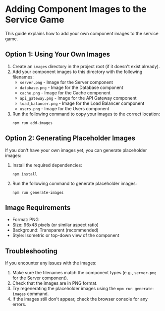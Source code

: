 # Adding Component Images to the Service Game

This guide explains how to add your own component images to the service game.

## Option 1: Using Your Own Images

1. Create an `images` directory in the project root (if it doesn't exist already).
2. Add your component images to this directory with the following filenames:
   - `server.png` - Image for the Server component
   - `database.png` - Image for the Database component
   - `cache.png` - Image for the Cache component
   - `api_gateway.png` - Image for the API Gateway component
   - `load_balancer.png` - Image for the Load Balancer component
   - `users.png` - Image for the Users component
3. Run the following command to copy your images to the correct location:
   ```
   npm run add-images
   ```

## Option 2: Generating Placeholder Images

If you don't have your own images yet, you can generate placeholder images:

1. Install the required dependencies:
   ```
   npm install
   ```

2. Run the following command to generate placeholder images:
   ```
   npm run generate-images
   ```

## Image Requirements

- Format: PNG
- Size: 96x48 pixels (or similar aspect ratio)
- Background: Transparent (recommended)
- Style: Isometric or top-down view of the component

## Troubleshooting

If you encounter any issues with the images:

1. Make sure the filenames match the component types (e.g., `server.png` for the Server component).
2. Check that the images are in PNG format.
3. Try regenerating the placeholder images using the `npm run generate-images` command.
4. If the images still don't appear, check the browser console for any errors. 